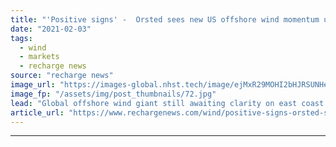 ```yaml
---
title: "'Positive signs' -  Orsted sees new US offshore wind momentum under Biden"
date: "2021-02-03"
tags: 
  - wind
  - markets
  - recharge news
source: "recharge news"
image_url: "https://images-global.nhst.tech/image/ejMxR29MOHI2bHJRSUNHenBmaDVvUWJBUEdCdmh4b1l5dlU4cDZKYmRxYz0=/nhst/binary/cadd86146e1316f8f3c92f5feaa3b341"
image_fp: "/assets/img/post_thumbnails/72.jpg"
lead: "Global offshore wind giant still awaiting clarity on east coast projects but hopes for 'timely, predictable permitting regime'"
article_url: "https://www.rechargenews.com/wind/positive-signs-orsted-sees-new-us-offshore-wind-momentum-under-biden/2-1-956165"
---
```


---
